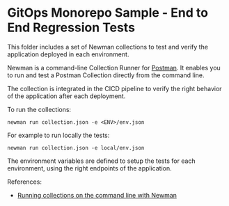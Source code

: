 # GitOps Monorepo Sample - End to End Regression Tests

This folder includes a set of Newman collections to test and verify the application
deployed in each environment. 

Newman is a command-line Collection Runner for [Postman](https://www.postman.com/).
It enables you to run and test a Postman Collection directly from the command line.

The collection is integrated in the CICD pipeline to verify the right behavior of the
application after each deployment.

To run the collections:

```shell
newman run collection.json -e <ENV>/env.json
```

For example to run locally the tests:

```shell
newman run collection.json -e local/env.json
```

The environment variables are defined to setup the tests for each environment, using
the right endpoints of the application.

References:

* [Running collections on the command line with Newman](https://learning.postman.com/docs/running-collections/using-newman-cli/command-line-integration-with-newman/)
